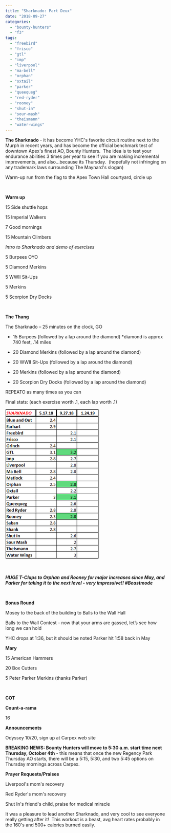 ```yaml
---
title: "Sharknado: Part Deux"
date: "2018-09-27"
categories: 
  - "bounty-hunters"
  - "f3"
tags: 
  - "freebird"
  - "frisco"
  - "gtl"
  - "imp"
  - "liverpool"
  - "ma-bell"
  - "orphan"
  - "oxtail"
  - "parker"
  - "queequeg"
  - "red-ryder"
  - "rooney"
  - "shut-in"
  - "sour-mash"
  - "theismann"
  - "water-wings"
---
```


**The Sharknado** - it has become YHC's favorite circuit routine next to the Murph in recent years, and has become the official benchmark test of downtown Apex's finest AO, Bounty Hunters.  The idea is to test your endurance abilities 3 times per year to see if you are making incremental improvements, and also...because its Thursday.  (hopefully not infringing on any trademark laws surrounding The Maynard's slogan)

Warm-up run from the flag to the Apex Town Hall courtyard, circle up

 

**Warm up**

15 Side shuttle hops

15 Imperial Walkers

7 Good mornings

15 Mountain Climbers

_Intro to Sharknado and demo of exercises_

5 Burpees OYO

5 Diamond Merkins

5 WWII Sit-Ups

5 Merkins

5 Scorpion Dry Docks

 

**The Thang**

The Sharknado – 25 minutes on the clock, GO

- 15 Burpees (followed by a lap around the diamond) \*diamond is approx 740 feet, .14 miles
    
- 20 Diamond Merkins (followed by a lap around the diamond)
    
- 20 WWII Sit-Ups (followed by a lap around the diamond)
    
- 20 Merkins (followed by a lap around the diamond)
    
- 20 Scorpion Dry Docks (followed by a lap around the diamond)
    

REPEATO as many times as you can

Final stats: (each exercise worth .1, each lap worth .1)

![](images/F3-Sharknado-1.png)

 

_**HUGE T-Claps to Orphan and Rooney for major increases since May, and Parker for taking it to the next level - very impressive!! #Beastmode**_

 

**Bonus Round**

Mosey to the back of the building to Balls to the Wall Hall

Balls to the Wall Contest – now that your arms are gassed, let’s see how long we can hold

YHC drops at 1:36, but it should be noted Parker hit 1:58 back in May

**Mary**

15 American Hammers

20 Box Cutters

5 Peter Parker Merkins (thanks Parker)

 

**COT**

**Count-a-rama**

16

**Announcements**

Odyssey 10/20, sign up at Carpex web site

**BREAKING NEWS: Bounty Hunters will move to 5:30 a.m. start time next Thursday, October 4th** - this means that once the new Regency Park Thursday AO starts, there will be a 5:15, 5:30, and two 5:45 options on Thursday mornings across Carpex.

**Prayer Requests/Praises**

Liverpool's mom's recovery

Red Ryder's mom's recovery

Shut In's friend's child, praise for medical miracle

It was a pleasure to lead another Sharknado, and very cool to see everyone really getting after it!  This workout is a beast, avg heart rates probably in the 160's and 500+ calories burned easily.
